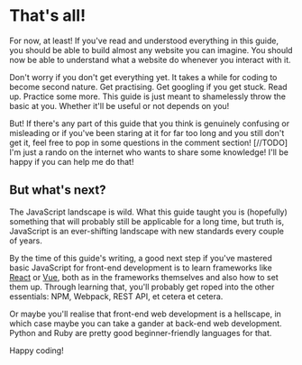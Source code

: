 # That's all!
For now, at least! If you've read and understood everything in this guide, you should be able to build almost any website you can imagine. You should now be able to understand what a website do whenever you interact with it.  

Don't worry if you don't get everything yet. It takes a while for coding to become second nature. Get practising. Get googling if you get stuck. Read up. Practice some more. This guide is just meant to shamelessly throw the basic at you. Whether it'll be useful or not depends on you!

But! If there's any part of this guide that you think is genuinely confusing or misleading or if you've been staring at it for far too long and you still don't get it, feel free to pop in some questions in the comment section! [//TODO] I'm just a rando on the internet who wants to share some knowledge! I'll be happy if you can help me do that! 

## But what's next?
The JavaScript landscape is wild. What this guide taught you is (hopefully) something that will probably still be applicable for a long time, but truth is, JavaScript is an ever-shifting landscape with new standards every couple of years.

By the time of this guide's writing, a good next step if you've mastered basic JavaScript for front-end development is to learn frameworks like [React](https://reactjs.org/) or [Vue](https://vuejs.org/), both as in the frameworks themselves and also how to set them up. Through learning that, you'll probably get roped into the other essentials: NPM, Webpack, REST API, et cetera et cetera.

Or maybe you'll realise that front-end web development is a hellscape, in which case maybe you can take a gander at back-end web development. Python and Ruby are pretty good beginner-friendly languages for that.  

Happy coding!
 